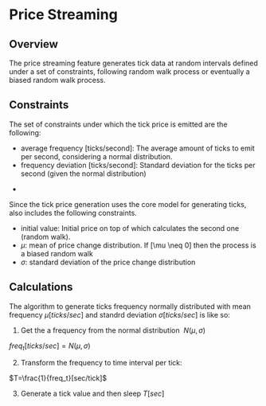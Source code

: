 # Price Streaming

## Overview

The price streaming feature generates tick data at random intervals defined under a set of constraints, following
random walk process or eventually a biased random walk process.


## Constraints

The set of constraints under which the tick price is emitted are the following:

- average frequency [ticks/second]: The average amount of ticks to emit per second, considering a normal distribution.
- frequency deviation [ticks/second]: Standard deviation for the ticks per second (given the normal distribution)
+
Since the tick price generation uses the core model for generating ticks, also includes the following constraints.

- initial value: Initial price on top of which calculates the second one (random walk).
- $\mu$: mean of price change distribution. If [\mu \neq 0\] then the process is a biased random walk
- $\sigma$: standard deviation of the price change distribution

## Calculations

The algorithm to generate ticks frequency normally distributed with mean frequency $\mu[ticks/sec]$ and standrd deviation $\sigma[ticks/sec]$ is like so:

1. Get the a frequency from the normal distribution $~N(\mu, \sigma)$

$freq_t[ticks/sec] = N(\mu, \sigma)$


2. Transform the frequency to time interval per tick:

$T=\frac{1}{freq_t}[sec/tick]$


3. Generate a tick value and then sleep $T[sec]$











